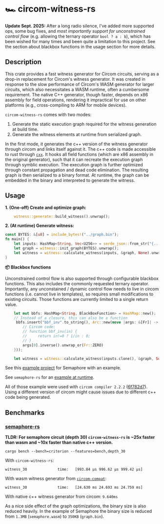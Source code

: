 # 🏎️ circom-witness-rs

**Update Sept. 2025:** After a long radio silence, I've added more supported ops, some bug fixes, and *most importantly support for unconstrained control flow* (e.g. allowing the ternary operator `bool ? a : b`), which has been wished for many times and been quite a limitation to this project. See the section about blackbox functions in the usage section for more details.

## Description

This crate provides a fast witness generator for Circom circuits, serving as a drop-in replacement for Circom's witness generator. It was created in response to the slow performance of Circom's WASM generator for larger circuits, which also necessitates a WASM runtime, often a cumbersome requirement. The native C++ generator, though faster, depends on x86 assembly for field operations, rendering it impractical for use on other platforms (e.g., cross-compiling to ARM for mobile devices).

`circom-witness-rs` comes with two modes:

1. Generate the static execution graph required for the witness generation at build time.
2. Generate the witness elements at runtime from serialized graph.

In the first mode, it generates the c++ version of the witness generator through circom and links itself against it. The c++ code is made accessible to rust through [`cxx`](https://github.com/dtolnay/cxx). It hooks all field functions (which are x86 assembly in the original generator), such that it can recreate the execution graph through symblic execution. The execution graph is further optimized through constant propagation and dead code elimination. The resulting graph is then serialized to a binary format. At runtime, the graph can be embedded in the binary and interpreted to generate the witness.

## Usage

**1. (One-off) Create and optimize graph:**
```rust
    witness::generate::build_witness().unwrap();
```

**2. (At runtime) Generate witness:**
```rust
const BYTES: &[u8] = include_bytes!("../graph.bin");
fn main() {
    let inputs: HashMap<String, Vec<U256>> = serde_json::from_str("{...}").unwrap();
    let graph = witness::init_graph(BYTES).unwrap();
    let witness = witness::calculate_witness(inputs, &graph, None).unwrap();
}
```

**📦 Blackbox functions**

Unconstrained control flow is also supported through configurable blackbox functions. This also includes the commonly requested ternary operator. Importantly, any unconstained / dynamic control flow needs to live in circom functions (i.e. cannot live in templates), so requires small modifications to existing circuits. Those functions are currently limited to a single return value. 

```rust
    let mut bbfs: HashMap<String, BlackBoxFunction> = HashMap::new();
    // Instead of a closure, this can also be a function
     bbfs.insert("bbf_inv".to_string(), Arc::new(move |args: &[Fr]| -> Fr {
        // Circom code:
        // function bbf_inv(in) {
        //     return in!=0 ? 1/in : 0;
        // }
        args[0].inverse().unwrap_or(Fr::ZERO)
    }));

    let witness = witness::calculate_witness(inputs.clone(), &graph, Some(&bbfs)).unwrap();
```

See this [example project](https://github.com/philsippl/semaphore-witness-example) for Semaphore with an example. 

See `semaphore-rs` for an [example at runtime](https://github.com/worldcoin/semaphore-rs/blob/62f556bdc1a2a25021dcccc97af4dfa522ab5789/src/protocol/mod.rs#L161-L163).

All of those example were used with `circom compiler 2.2.2` ([6f782d7](https://github.com/iden3/circom/tree/6f782d7)). Using a different version of circom might cause issues due to different c++ code being generated.

## Benchmarks

### [semaphore-rs](https://github.com/worldcoin/semaphore-rs/tree/main)
**TLDR: For semaphore circuit (depth 30) `circom-witness-rs` is ~25x faster than wasm and ~10x faster than native c++ version.**
```
cargo bench --bench=criterion --features=bench,depth_30
```

With `circom-witness-rs`:
```
witness_30              time:   [993.84 µs 996.62 µs 999.42 µs]
```

With wasm witness generator from [`circom-compat`](https://github.com/arkworks-rs/circom-compat/blob/master/src/witness/witness_calculator.rs):
```
witness_30              time:   [24.630 ms 24.693 ms 24.759 ms]
```

With native c++ witness generator from circom: `9.640ms`

As a nice side effect of the graph optimizations, the binary size is also reduced heavily. In the example of Semaphore the binary size is reduced from `1.3MB` (`semaphore.wasm`) to `350KB` (`graph.bin`). 
